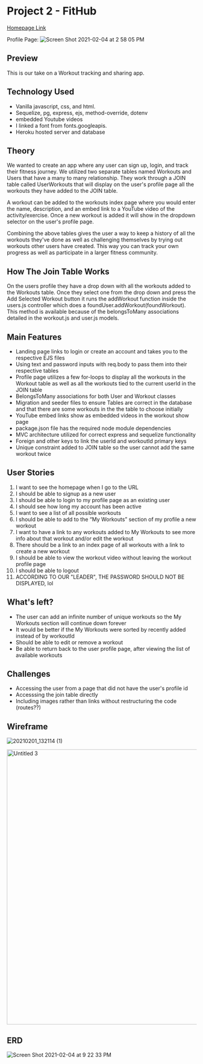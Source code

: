 # Project 2 - FitHub

[Homepage Link](https://fit-hub-app.herokuapp.com/)

Profile Page:
![Screen Shot 2021-02-04 at 2 58 05 PM](https://media.git.generalassemb.ly/user/33322/files/82a9fb80-66f9-11eb-9a09-d706bad7dfd0)

## Preview

This is our take on a Workout tracking and sharing app.

## Technology Used

- Vanilla javascript, css, and html.
- Sequelize, pg, express, ejs, method-override, dotenv
- embedded Youtube videos
- I linked a font from fonts.googleapis.
- Heroku hosted server and database

## Theory

We wanted to create an app where any user can sign up, login, and track their fitness journey. We utilized two separate tables named Workouts and Users that have a many to many relationship. They work through a JOIN table called UserWorkouts that will display on the user's profile page all the workouts they have added to the JOIN table.

A workout can be added to the workouts index page where you would enter the name, description, and an embed link to a YouTube video of the activity/exercise. Once a new workout is added it will show in the dropdown selector on the user's profile page.

Combining the above tables gives the user a way to keep a history of all the workouts they've done as well as challenging themselves by trying out workouts other users have created. This way you can track your own progress as well as participate in a larger fitness community.
   
## How The Join Table Works

On the users profile they have a drop down with all the workouts added to the Workouts table. Once they select one from the drop down and press the Add Selected Workout button it runs the addWorkout function inside the users.js controller which does a foundUser.addWorkout(foundWorkout). This method is available because of the belongsToMany associations detailed in the workout.js and user.js models.
   
## Main Features

- Landing page links to login or create an account and takes you to the respective EJS files
- Using text and password inputs with req.body to pass them into their respective tables
- Profile page utilizes a few for-loops to display all the workouts in the Workout table as well as all the workouts tied to the current userId in the JOIN table
- BelongsToMany associations for both User and Workout classes
- Migration and seeder files to ensure Tables are correct in the database and that there are some workouts in the the table to choose initially
- YouTube embed links show as embedded videos in the workout show page
- package.json file has the required node module dependencies
- MVC architecture utilized for correct express and sequelize functionality
- Foreign and other keys to link the userId and workoutId primary keys
- Unique constraint added to JOIN table so the user cannot add the same workout twice

## User Stories

1. I want to see the homepage when I go to the URL
2. I should be able to signup as a new user
3. I should be able to login to my profile page as an existing user 
4. I should see how long my account has been active 
5. I want to see a list of all possible workouts 
6. I should be able to add to the “My Workouts” section of my profile a new workout
7. I want to have a link to any workouts added to My Workouts to see more info about that workout and/or edit the workout
8. There should be a link to an index page of all workouts with a link to create a new workout
9. I should be able to view the workout video without leaving the workout profile page
10. I should be able to logout
11. ACCORDING TO OUR "LEADER", THE PASSWORD SHOULD NOT BE DISPLAYED, lol


## What's left?

- The user can add an infinite number of unique workouts so the My Workouts section will continue down forever
- It would be better if the My Workouts were sorted by recently added instead of by workoutId
- Should be able to edit or remove a workout
- Be able to return back to the user profile page, after viewing the list of available workouts

## Challenges
- Accessing the user from a page that did not have the user's profile id
- Accesssing the join table directly
- Including images rather than links without restructuring the code (routes??)

## Wireframe
![20210201_132114 (1)](https://user-images.githubusercontent.com/74585897/106974409-8180ca80-6709-11eb-9fd4-5d1922e19e2d.jpg)

<img width="731" alt="Untitled 3" src="https://user-images.githubusercontent.com/74585897/106975533-965e5d80-670b-11eb-8bf8-0c080da75be2.png">

## ERD

![Screen Shot 2021-02-04 at 9 22 33 PM](https://media.git.generalassemb.ly/user/33322/files/4b564180-672f-11eb-81b5-d678158aaf73)
